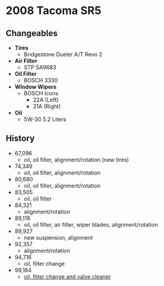 # 2008 Tacoma SR5

## Changeables

- **Tires**
  - Bridgestone Dueler A/T Revo 2
- **Air Filter**
  - STP SA9683
- **Oil Filter**
  - BOSCH 3330
- **Window Wipers**
  - BOSCH Icons
    - 22A (Left)
    - 21A (Right)
- **Oil**
  - 5W-30 5.2 Liters
  
## History
- 67,096
  - oil, oil filter, alignment/rotation (new tires)
- 74,349
  - oil, oil filter, alignment/rotation
- 80,680
  - oil, oil filter, alignment/rotation
- 83,505
  - oil, oil filter
- 84,321
  - alignment/rotation
- 89,118
  - oil, oil filter, air filter, wiper blades, alignment/rotation
- 89,927
  - new suspension, alignment
- 92,357
  - alignment/rotation
- 94,716
  - oil, filter change
- 99,184
  - [oil, filter change and valve cleaner](![image](https://cloud.githubusercontent.com/assets/325813/16440185/a9c0ea7c-3d7c-11e6-9f99-641fda64574b.png)
)
